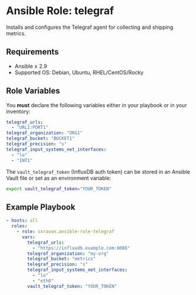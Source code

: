 # Ansible Role: telegraf

Installs and configures the Telegraf agent for collecting and shipping metrics.

## Requirements

- Ansible ≥ 2.9
- Supported OS: Debian, Ubuntu, RHEL/CentOS/Rocky

## Role Variables

You **must** declare the following variables either in your playbook or in your inventory:

```yaml
telegraf_urls:
  - "URL1:PORT1"
telegraf_organization: "ORG1"
telegraf_bucket: "BUCKET1"
telegraf_precision: "s"
telegraf_input_systems_net_interfaces:
  - "lo"
  - "INT1"
```

The `vault_telegraf_token` (InfluxDB auth token) can be stored in an Ansible Vault file or set as an environment variable:

```bash
export vault_telegraf_token="YOUR_TOKEN"
```

## Example Playbook

```yaml
- hosts: all
  roles:
    - role: sxravan.ansible-role-telegraf
      vars:
        telegraf_urls:
          - "https://influxdb.example.com:8086"
        telegraf_organization: "my-org"
        telegraf_bucket: "metrics"
        telegraf_precision: "s"
        telegraf_input_systems_net_interfaces:
          - "lo"
          - "eth0"
        vault_telegraf_token: "YOUR_TOKEN"
```
